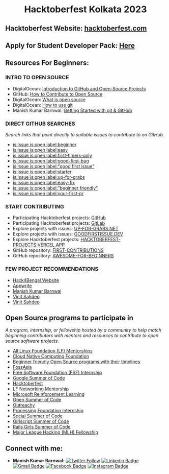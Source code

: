 <h1 align='center'> Hacktoberfest Kolkata 2023 </h1>

<!-- <p align="center"><img src="https://user-images.githubusercontent.com/46371923/197269488-b71a52cc-5178-456d-a596-5b53a1eafad9.png"></p>

## Presentation Decks:
- [Manish Kumar Barnwal](https://docs.google.com/presentation/d/1Q02b4_mnYJCGESSeNQvZxC83s-MMcYDCDTLI1j7xjCU/edit?usp=sharing)
- [Hrittik Roy](slides/Docs_Hacktoberfest.pptx) -->

## Hacktoberfest Website: [hacktoberfest.com](https://hacktoberfest.com/)

## Apply for Student Developer Pack: [Here](https://education.github.com/discount_requests/student_application?utm_source=2022-10-22-hacktoberfest-ccu)

## Resources For Beginners:
### INTRO TO OPEN SOURCE
- DigitalOcean: [Introduction to GitHub and Open-Source Projects](https://www.digitalocean.com/community/tutorial_series/an-introduction-to-open-source)
- GitHub: [How to Contribute to Open Source](https://opensource.guide/how-to-contribute/)
- DigitalOcean: [What is open source](https://www.digitalocean.com/community/tutorials/what-is-open-source)
- DigitalOcean: [How to use git](https://www.digitalocean.com/community/cheatsheets/how-to-use-git-a-reference-guide)
- Manish Kumar Barnwal: [Getting Started with git & GitHub](https://www.youtube.com/watch?v=EFnokAJuWcI)

### DIRECT GITHUB SEARCHES
*Search links that point directly to suitable issues to contribute to on GitHub.*
- [is:issue is:open label:beginner](https://github.com/search?q=is%3Aissue+is%3Aopen+label%3Abeginner&type=issues)
- [is:issue is:open label:easy](https://github.com/search?q=is%3Aissue+is%3Aopen+label%3Aeasy&type=issues)
- [is:issue is:open label:first-timers-only](https://github.com/search?q=is%3Aissue+is%3Aopen+label%3Afirst-timers-only&type=issues)
- [is:issue is:open label:good-first-bug](https://github.com/search?q=is%3Aissue+is%3Aopen+label%3Agood-first-bug&type=issues)
- [is:issue is:open label:"good first issue"](https://github.com/search?q=is%3Aissue+is%3Aopen+label%3A%22good+first+issue%22&type=issues)
- [is:issue is:open label:starter](https://github.com/search?q=is%3Aissue+is%3Aopen+label%3Astarter&type=issues)
- [is:issue is:open label:up-for-grabs](https://github.com/search?q=is%3Aissue+is%3Aopen+label%3Aup-for-grabs&type=issues)
- [is:issue is:open label:easy-fix](https://github.com/search?q=is%3Aissue+is%3Aopen+label%3Aeasy-fix&type=issues)
- [is:issue is:open label:"beginner friendly"](https://github.com/search?q=is%3Aissue+is%3Aopen+label%3A%22beginner+friendly%22&type=issues)
- [is:issue is:open label:your-first-pr](https://github.com/search?q=is%3Aissue+is%3Aopen+label%3Ayour-first-pr&type=issues)

### START CONTRIBUTING
- Participating Hacktoberfest projects: [GitHub](https://github.com/topics/hacktoberfest)
- Participating Hacktoberfest projects: [GitLab](https://gitlab.com/explore/projects/topics/hacktoberfest)
- Explore projects with issues: [UP-FOR-GRABS.NET](https://up-for-grabs.net/#/)
- Explore projects with issues: [GOODFIRSTISSUE.DEV](https://goodfirstissue.dev/)
- Explore Hacktoberfest projects: [HACKTOBERFEST-PROJECTS.VERCEL.APP](https://hacktoberfest-projects.vercel.app/)
- GitHub repository: [FIRST-CONTRIBUTIONS](https://github.com/firstcontributions/first-contributions)
- GitHub repository: [AWESOME-FOR-BEGINNERS](https://github.com/mungell/awesome-for-beginners)

### FEW PROJECT RECOMMENDATIONS
- [Hack4Bengal Website](https://github.com/hack4bengal/hack4bengal.github.io)
- [Appwrite](https://github.com/appwrite)
- [Manish Kumar Barnwal](https://github.com/imanishbarnwal/Events-And-Hackathons)
- [Vinit Sahdeo](https://github.com/vinitshahdeo/topmate-readme-badge)
- [Vinit Sahdeo](https://github.com/vinitshahdeo/peerlist-readme-badge)

## Open Source programs to participate in

*A program, internship, or fellowship hosted by a community to help match beginning contributors with mentors and resources to contribute to open source software projects.*
- [All Linux Foundation (LF) Mentorships](https://mentorship.lfx.linuxfoundation.org/#projects_all)
- [Cloud Native Computing Foundation](https://events.linuxfoundation.org/kubecon-cloudnativecon-north-america/)
- [Beginner friendly Open Source programs with their timelines](https://github.com/arpit456jain/Open-Source-Programs)
- [FossAsia](https://fossasia.org)
- [Free Software Foundation (FSF) Internship](https://www.fsf.org/volunteer/internships)
- [Google Summer of Code](https://summerofcode.withgoogle.com/)
- [Hacktoberfest](https://hacktoberfest.digitalocean.com)
- [LF Networking Mentorship](https://wiki.lfnetworking.org/display/LN/LFN+Mentorship+Program)
- [Microsoft Reinforcement Learning](https://www.microsoft.com/en-us/research/academic-program/rl-open-source-fest/)
- [Open Summer of Code](https://osoc.be/students)
- [Outreachy](https://www.outreachy.org)
- [Processing Foundation Internship](https://processingfoundation.org/fellowships/)
- [Social Summer of Code](https://ssoc.getsocialnow.co/)
- [Girlscript Summer of Code](https://gssoc.girlscript.tech/)
- [Rails Girls Summer of Code](https://railsgirlssummerofcode.org/)
- [Major League Hacking (MLH) Fellowship](https://fellowship.mlh.io/)

## Connect with me:
- **Manish Kumar Barnwal:** [![Twitter Follow](https://img.shields.io/twitter/follow/imanishbarnwal?style=social)](https://twitter.com/intent/follow?screen_name=imanishbarnwal) [![Linkedin Badge](https://img.shields.io/badge/-Manish_Kumar_Barnwal-blue?style=social&logo=Linkedin&logoColor=blue&link=https://www.linkedin.com/in/imanishbarnwal)](https://www.linkedin.com/in/imanishbarnwal)
[![Gmail Badge](https://img.shields.io/badge/-imanishbarnwal@gmail.com-c14438?style=social&logo=Gmail&logoColor=red&link=mailto:imanishbarnwal@gamil.com)](mailto:imanishbarnwal@gmail.com) [![Facebook Badge](https://img.shields.io/badge/-Manish_Kumar_Barnwal-4267b2?style=social&&logo=Facebook&logoColor=blue&link=https://www.facebook.com/imanishbarnwal)](https://www.facebook.com/imanishbarnwal) [![Instagram Badge](https://img.shields.io/badge/-@imanishbarnwal-833ab4?style=social&logo=Instagram&logoColor=A14DAF&link=https://www.instagram.com/imanishbarnwal)](https://www.instagram.com/imanishbarnwal)
